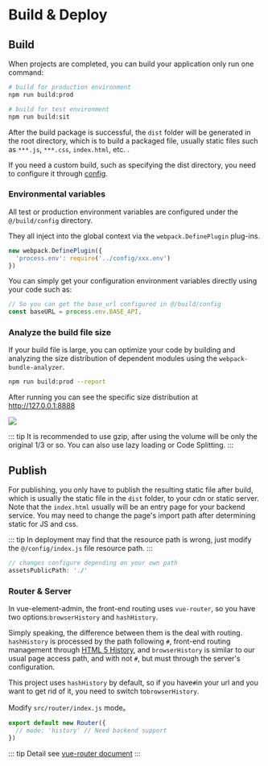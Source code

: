 # Build & Deploy

## Build

When projects are completed, you can build your application only run one command:

```bash
# build for production environment
npm run build:prod

# build for test environment
npm run build:sit
```

After the build package is successful, the `dist` folder will be generated in the root directory, which is to build a packaged file, usually static files such as `***.js`, `***.css`, `index.html`, etc. .

If you need a custom build, such as specifying the dist directory, you need to configure it through [config](https://github.com/PanJiaChen/vue-element-admin/blob/master/config/index.js).

### Environmental variables

All test or production environment variables are configured under the `@/build/config` directory.

They all inject into the global context via the `webpack.DefinePlugin` plug-ins.

```js
new webpack.DefinePlugin({
  'process.env': require('../config/xxx.env')
})
```

You can simply get your configuration environment variables directly using your code such as:

```js
// So you can get the base_url configured in @/build/config
const baseURL = process.env.BASE_API,
```

### Analyze the build file size

If your build file is large, you can optimize your code by building and analyzing the size distribution of dependent modules using the `webpack-bundle-analyzer`.

```bash
npm run build:prod --report
```

After running you can see the specific size distribution at http://127.0.0.1:8888

![](https://wpimg.wallstcn.com/3fddf034-2b38-4299-b0d2-b748fb2abef0.jpg)

::: tip
It is recommended to use gzip, after using the volume will be only the original 1/3 or so. You can also use lazy loading or Code Splitting.
:::

## Publish

For publishing, you only have to publish the resulting static file after build, which is usually the static file in the `dist` folder, to your cdn or static server. Note that the `index.html` usually will be an entry page for your backend service. You may need to change the page's import path after determining static for JS and css.

::: tip
In deployment may find that the resource path is wrong, just modify the `@/config/index.js` file resource path.
:::

```js
// changes configure depending on your own path
assetsPublicPath: './'
```

### Router & Server

In vue-element-admin, the front-end routing uses `vue-router`, so you have two options:`browserHistory` and `hashHistory`.

Simply speaking, the difference between them is the deal with routing. `hashHistory` is processed by the path following `#`, front-end routing management through [HTML 5 History](https://developer.mozilla.org/en-US/docs/Web/API/History_API), and `browserHistory` is similar to our usual page access path, and with not `#`, but must through the server's configuration.

This project uses `hashHistory` by default, so if you have`#`in your url and you want to get rid of it, you need to switch to`browserHistory`.

Modify `src/router/index.js` mode。

```js
export default new Router({
  // mode: 'history' // Need backend support
})
```

::: tip
Detail see [vue-router document](https://router.vuejs.org/zh-cn/essentials/history-mode.html)
:::
